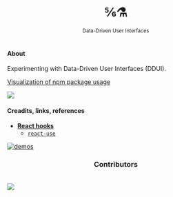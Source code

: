 <div align="center">
  <br/>
  <h1>⅚⚗</h1>
  <sup>Data-Driven User Interfaces</sup>
  <br/>
  <br/>
  <!-- <pre>npm i <a href="https://www.npmjs.com/package/react-use">react-use</a></pre> -->
</div>

#### About

Experimenting with Data-Driven User Interfaces (DDUI).

[Visualization of npm package usage](https://octo-repo-visualization.vercel.app/?repo=maxzz%2Fdropzone)

[![][img-demo]](https://maxzz.gihub.io/dropzone)

#### Creadits, links, references

- [**React hooks**](./docs/State.md)
  - [`react-use`](https://github.com/streamich/react-use)

<a href="http://streamich.github.io/react-use"><img src="https://img.shields.io/badge/demos-🚀-yellow.svg" alt="demos" /></a>

[img-demo]: https://img.shields.io/badge/demo-%20%20%20%F0%9F%9A%80-green.svg

<div align="center">
  <h3>Contributors</h3>
</div>
<br />
<a href="https://github.com/maxzz/dropzone/graphs/contributors"><img src="https://opencollective.com/dropzone/contributors.svg?width=890&button=false" /></a>
